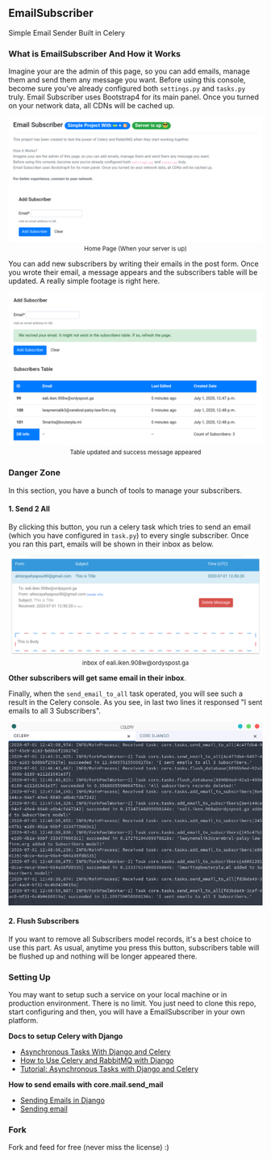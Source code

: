 ## EmailSubscriber
Simple Email Sender Built in Celery

### What is EmailSubscriber And How it Works
Imagine your are the admin of this page, so you can add emails, manage them and send them any message you want.
Before using this console, become sure you've already configured both `settings.py` and `tasks.py` truly.
Email Subscriber uses Bootstrap4 for its main panel. Once you turned on your network data, all CDNs will be cached up.

<p align="center">
  <img src="https://github.com/lnxpy/EmailSubscriber/blob/master/pics/p1.png" />
  <small>Home Page (When your server is up)</small>
  </p>

You can add new subscribers by writing their emails in the post form. Once you wrote their email, a message appears and the subscribers table will be updated. A really simple footage is right here.

<p align="center">
  <img src="https://github.com/lnxpy/EmailSubscriber/blob/master/pics/p2.png" />
  <small>Table updated and success message appeared</small>
  </p>

### Danger Zone
In this section, you have a bunch of tools to manage your subscribers.

#### 1. Send 2 All
By clicking this button, you run a celery task which tries to send an email (which you have configured in `task.py`) to every single subscriber. Once you ran this part, emails will be shown in their inbox as below.

<p align="center">
  <img src="https://github.com/lnxpy/EmailSubscriber/blob/master/pics/e1.png" />
  <small>inbox of eali.iken.908w@ordyspost.ga</small>
  </p>

__Other subscribers will get same email in their inbox__.

Finally, when the `send_email_to_all` task operated, you will see such a result in the Celery console. As you see, in last two lines it responsed "I sent emails to all 3 Subscribers".

<p align="center">
  <img src="https://github.com/lnxpy/EmailSubscriber/blob/master/pics/p4.png"/>
</p>

#### 2. Flush Subscribers
If you want to remove all Subscribers model records, it's a best choice to use this part. As usual, anytime you press this button, subscribers table will be flushed up and nothing will be longer appeared there.

### Setting Up
You may want to setup such a service on your local machine or in production environment. There is no limit. You just need to clone this repo, start configuring and then, you will have a EmailSubscriber in your own platform.

__Docs to setup Celery with Django__
- [Asynchronous Tasks With Django and Celery](https://realpython.com/asynchronous-tasks-with-django-and-celery/)
- [How to Use Celery and RabbitMQ with Django](https://simpleisbetterthancomplex.com/tutorial/2017/08/20/how-to-use-celery-with-django.html)
- [Tutorial: Asynchronous Tasks with Django and Celery](https://www.youtube.com/watch?v=WevtkoCA-KQ)

__How to send emails with core.mail.send_mail__
- [Sending Emails in Django](https://www.youtube.com/watch?v=X7DWErkNVJs)
- [Sending email](https://docs.djangoproject.com/en/3.0/topics/email/)

### Fork
Fork and feed for free (never miss the license) :)
